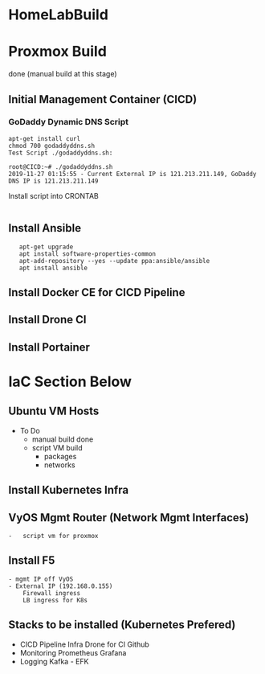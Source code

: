 # HomeLabBuild

# Proxmox Build
done (manual build at this stage)

## Initial Management Container (CICD)

### GoDaddy Dynamic DNS Script
   ```apt-get update
   apt-get install curl
   chmod 700 godaddyddns.sh 
   Test Script ./godaddyddns.sh:
   
   root@CICD:~# ./godaddyddns.sh 
   2019-11-27 01:15:55 - Current External IP is 121.213.211.149, GoDaddy DNS IP is 121.213.211.149
   ```

  Install script into CRONTAB
  ```crontab -l | { cat; echo "*/15 * * * * /root/godaddyddns.sh"; } | crontab -
  ```


## Install Ansible
```apt-get update
   apt-get upgrade
   apt install software-properties-common
   apt-add-repository --yes --update ppa:ansible/ansible
   apt install ansible
```


## Install Docker CE for CICD Pipeline


## Install Drone CI


## Install Portainer


# IaC Section Below


## Ubuntu VM Hosts
 - To Do
    - manual build done
    - script VM build
        - packages
        - networks

## Install Kubernetes Infra


## VyOS Mgmt Router (Network Mgmt Interfaces)
    -   script vm for proxmox

## Install F5
    - mgmt IP off VyOS
    - External IP (192.168.0.155)
        Firewall ingress
        LB ingress for K8s


## Stacks to be installed (Kubernetes Prefered)
- CICD Pipeline Infra
        Drone for CI
        Github
- Monitoring
        Prometheus
        Grafana
- Logging
        Kafka - EFK

    